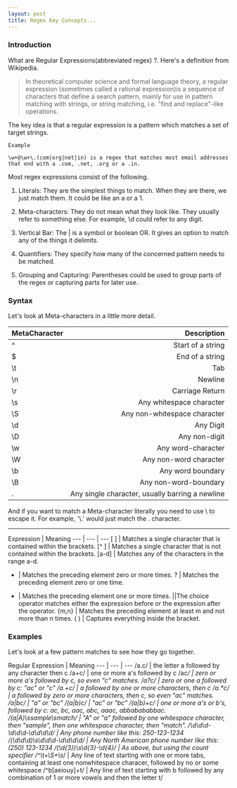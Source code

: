 ```yaml
---
layout: post
title: Regex Key Concepts...
---
```


### Introduction

What are Regular Expressions(abbreviated regex) ?. Here's a definition from Wikipedia.

>In theoretical computer science and formal language theory, a regular expression (sometimes called a rational expression)is a sequence of characters that define a search pattern,  mainly for use in pattern matching with strings, or string matching, i.e. "find and replace"-like operations.

  The key idea is that a regular expression is a pattern which matches a set of target strings.

    Example

    \w+@\w+\.(com|org|net|in) is a regex that matches most email addresses
    that end with a .com, .net, .org or a .in.

Most regex expressions consist of the following.

1. Literals: They are the simplest things to match. When they are there, we just match them. It could be like an a or a 1.
 
2. Meta-characters: They do not mean what they look like. They usually refer to something else. For example, \d could refer to any digit.

3. Vertical Bar: The &#124; is a symbol or boolean OR. It gives an option to match any of the things it delimits.

4. Quantifiers: They specify how many of the concerned pattern needs to be matched.

5. Grouping and Capturing: Parentheses could be used to group parts of the regex or capturing parts for later use.

### Syntax

Let's look at Meta-characters in a little more detail.

MetaCharacter  |	  Description
| --- | ---: |
^	|  Start of a string
$	| End of a string
\t |	Tab
\n | Newline
\r | Carriage Return
\s |	Any whitespace character
\S | Any non-whitespace character
\d | Any Digit
\D | Any non-digit
\w | Any word-character
\W | Any non-word character
\b | Any word boundary
\B | Any non-word-boundary
. | Any single character, usually barring a newline

And if you want to match a Meta-character literally you need to use \ to escape it. For example, '\\.' would just match the . character.

---

Expression |	Meaning
--- | --- | ---
[ ] | Matches a single character that is contained within the brackets.
[^ ] | Matches a single character that is not contained within the brackets.
[a-d] | Matches any of the characters in the range a-d.
* |	Matches the preceding element zero or more times. 
? |	Matches the preceding element zero or one time.
+ |	Matches the preceding element one or more times.
&#124;|The choice operator matches either the expression before or the expression after the operator.
{m,n} |	Matches the preceding element at least m and not more than n times.
( ) |	Captures everything inside the bracket.

### Examples

Let's look at a few pattern matches to see how they go together.

Regular Expression |	Meaning
--- | --- | ---
/a.c/	| the letter a followed by any character then c
 /a+c/	| one or more a's followed by c
 /a*c/	| zero or more a's followed by c, so even "c" matches.
 /a?c/	| zero or one a followed by c: "ac" or "c"
 /a.+c/	| a followed by one or more characters, then c
 /a.\*c/	| a followed by zero or more characters, then c, so even "ac" matches.
/a&#124;bc/ | "a" or "bc"
 /(a&#124;b)c/	| "ac" or "bc"
 /(a&#124;b)+c/	| one or more a's or b's, followed by c: ac, bc, aac, abc, aaac, abbabababbac.
 /(a&#124;A)\ssample\smatch/	|   "A" or "a" followed by one whitespace character, then "sample", then one whitespace character, then "match".
/\d\d\d-\d\d\d-\d\d\d\d/	| Any phone number like this: 250-123-1234
/\(\d\d\d\)\s\d\d\d\-\d\d\d\d/	| Any North American phone number like this: (250) 123-1234
 /\(\d{3}\)\s\d{3}-\d{4}/	| As above, but using the count specifier
 /^\t+\S+\s*/ | Any line of text starting with one or more tabs, containing at least one nonwhitespace characer, followed by no or some whitespace
 /^b[aeiouy]+t/ | Any line of text starting with b followed by any combination of 1 or more vowels and then the letter t/


